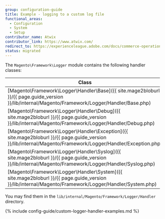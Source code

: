 ```yaml
---
group: configuration-guide
title: Example - logging to a custom log file
functional_areas:
  - Configuration
  - System
  - Setup
contributor_name: Atwix
contributor_link: https://www.atwix.com/
redirect_to: https://experienceleague.adobe.com/docs/commerce-operations/configuration-guide/logs/custom-log-files.html
status: migrated
---
```


The `Magento\Framework\Logger` module contains the following handler classes:

| Class | Log file |
| ----- | -------- |
| [Magento\Framework\Logger\Handler\Base]({{ site.mage2bloburl }}/{{ page.guide_version }}/lib/internal/Magento/Framework/Logger/Handler/Base.php) | - |
| [Magento\Framework\Logger\Handler\Debug]({{ site.mage2bloburl }}/{{ page.guide_version }}/lib/internal/Magento/Framework/Logger/Handler/Debug.php) | `/var/log/debug.log` |
| [Magento\Framework\Logger\Handler\Exception]({{ site.mage2bloburl }}/{{ page.guide_version }}/lib/internal/Magento/Framework/Logger/Handler/Exception.php) | `/var/log/exception.log` |
| [Magento\Framework\Logger\Handler\Syslog]({{ site.mage2bloburl }}/{{ page.guide_version }}/lib/internal/Magento/Framework/Logger/Handler/Syslog.php) | - |
| [Magento\Framework\Logger\Handler\System]({{ site.mage2bloburl }}/{{ page.guide_version }}/lib/internal/Magento/Framework/Logger/Handler/System.php) | `/var/log/system.log` |

You may find them in the `lib/internal/Magento/Framework/Logger/Handler` directory.

{% include config-guide/custom-logger-handler-examples.md %}
